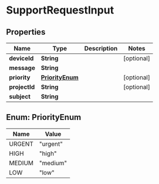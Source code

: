 

# SupportRequestInput


## Properties

| Name | Type | Description | Notes |
|------------ | ------------- | ------------- | -------------|
|**deviceId** | **String** |  |  [optional] |
|**message** | **String** |  |  |
|**priority** | [**PriorityEnum**](#PriorityEnum) |  |  [optional] |
|**projectId** | **String** |  |  [optional] |
|**subject** | **String** |  |  |



## Enum: PriorityEnum

| Name | Value |
|---- | -----|
| URGENT | &quot;urgent&quot; |
| HIGH | &quot;high&quot; |
| MEDIUM | &quot;medium&quot; |
| LOW | &quot;low&quot; |



